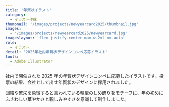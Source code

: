 ```yaml
---
title: '年賀状イラスト'
category:
  - イラスト作成
thumbnail: '/images/projects/newyearcard2025/thumbnail.jpg'
images:
  - '/images/projects/newyearcard2025/newyearcard.jpg'
imageslayout: 'flex justify-center max-w-2xl mx-auto'
role:
  - イラスト
detail: '2025年社内年賀状デザインコンペ応募イラスト'
tools:
  - Adobe Illustrator
---
```


社内で開催された 2025 年の年賀状デザインコンペに応募したイラストです。投票の結果、会社として出す年賀状のデザインに採用されました。

団結や繁栄を象徴すると言われている輪型のしめ飾りをモチーフに、年の初めにふさわしい華やかさと親しみやすさを意識して制作しました。
